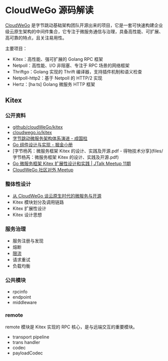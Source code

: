 # CloudWeGo 源码解读

[CloudWeGo](https://github.com/cloudwego) 是字节跳动基础架构团队开源出来的项目，它是一套可快速构建企业级云原生架构的中间件集合，它专注于微服务通信与治理，具备高性能、可扩展、高可靠的特点，且关注易用性。

主要项目：
- Kitex：高性能、强可扩展的 Golang RPC 框架
- Netpoll：高性能、I/O 非阻塞、专注于 RPC 场景的网络框架
- Thriftgo：Golang 实现的 Thrift 编译器，支持插件机制和语义检查
- Netpoll-http2：基于 Netpoll 的 HTTP/2 实现
- Hertz：[həːts] Golang 微服务 HTTP 框架

## Kitex

### 公开资料
- [github/cloudWeGo/kitex](https://github.com/cloudwego/kitex)
- [cloudwego.io/kitex](https://www.cloudwego.io/zh/docs/kitex/)
- [字节跳动微服务架构体系演进 - 成国柱](https://cloudwego.feishu.cn/docs/doccnyu0JEq4DiKwuKATn3MxIOf)
- [Go 组件设计与实现 - 掘金小册](https://juejin.cn/video/7046282096435789835)
- [字节杨芮：微服务框架 Kitex 的设计、实践及开源.pdf - 得物技术分享](files/字节杨芮：微服务框架 Kitex 的设计、实践及开源.pdf)
- [Go 微服务框架 Kitex 扩展性设计和实践 | JTalk Meetup 11期](https://www.bilibili.com/video/BV1qa4y1H7i2)
- [CloudWeGo 社区对外 Meetup](https://github.com/cloudwego/community/tree/main/meetup)

### 整体性设计
- [从 CloudWeGo 谈云原生时代的微服务与开源](https://mp.weixin.qq.com/s/xWxb84WkYtWTBoVV3mzs6g)
- Kitex 模块划分及调用链路
- Kitex 扩展性设计
- Kitex 设计思想

### 服务治理
- 服务注册与发现
- 熔断
- [限流](https://xie.infoq.cn/article/408cd95d469ee2cdc72c1cd10)
- 请求重试
- 负载均衡


### 公共模块
- rpcinfo
- endpoint
- middleware

### remote

remote 模块是 Kitex 实现的 RPC 核心，是与远端交互的重要模块。

- transport pipeline
- trans handler
- codec
- payloadCodec
